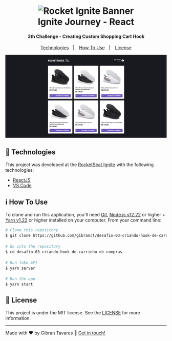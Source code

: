 <h1 align="center">
    <img alt="Rocket Ignite Banner" src="https://media.graphcms.com/VQdhED83TEezOZJyLeS2" />
    <br>
    Ignite Journey - React
</h1>

<h4 align="center">
  3th Challenge - Creating Custom Shopping Cart Hook
</h4>

<p align="center">
  <a href="#rocket-technologies">Technologies</a>&nbsp;&nbsp;&nbsp;|&nbsp;&nbsp;&nbsp;
  <a href="#information_source-how-to-use">How To Use</a>&nbsp;&nbsp;&nbsp;|&nbsp;&nbsp;&nbsp;
  <a href="#memo-license">License</a>
</p>

<p align="center">
  <img alt="Demo" src="./screenshots/screen.png">
</p>


## :rocket: Technologies

This project was developed at the [RocketSeat Ignite](https://www.rocketseat.com.br/ignite) with the following technologies:

-  [ReactJS](https://reactjs.org/)
-  [VS Code][vc]

## :information_source: How To Use

To clone and run this application, you'll need [Git](https://git-scm.com), [Node.js v12.22][nodejs] or higher + [Yarn v1.22][yarn] or higher installed on your computer. From your command line:

```bash
# Clone this repository
$ git clone https://github.com/gibranct/desafio-03-criando-hook-de-carrinho-de-compras.git

# Go into the repository
$ cd desafio-03-criando-hook-de-carrinho-de-compras

# Run fake API
$ yarn server

# Run the app
$ yarn start
```

## :memo: License
This project is under the MIT license. See the [LICENSE](https://github.com/gibranct/desafio-01-conceitos-do-react/blob/main/LICENSE) for more information.

---

Made with ♥ by Gibran Tavares :wave: [Get in touch!](https://www.linkedin.com/in/gibran-tavares-89120597/)

[nodejs]: https://nodejs.org/
[yarn]: https://yarnpkg.com/
[vc]: https://code.visualstudio.com/



